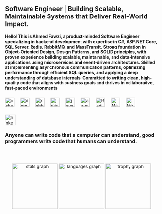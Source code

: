 <h2 align="left"> Software Engineer | Building Scalable, Maintainable Systems that Deliver Real-World Impact.</h2>

<h4 align="left"> Hello! This is Ahmed Fawzi, a product-minded Software Engineer specializing in backend development with expertise in C#, ASP.NET Core, SQL Server, Redis, RabbitMQ, and MassTransit. Strong foundation in Object-Oriented Design, Design Patterns, and SOLID principles, with proven experience building scalable, maintainable, and data-intensive applications using microservices and event-driven architectures. Skilled at implementing asynchronous communication patterns, optimizing performance through efficient SQL queries, and applying a deep understanding of database internals. Committed to writing clean, high-quality code that aligns with business goals and thrives in collaborative, fast-paced environments </h4>

###

<div align="left">
  <img src="https://cdn.jsdelivr.net/gh/devicons/devicon/icons/csharp/csharp-original.svg" height="30" alt="csharp logo"  />
  <img width="12" />
  
  <img src="https://cdn.jsdelivr.net/gh/devicons/devicon/icons/dotnetcore/dotnetcore-original.svg" height="30" alt="dotnetcore logo"  />
  <img width="12" />
  
  <img src="https://download.logo.wine/logo/RabbitMQ/RabbitMQ-Logo.wine.png" height="30" alt="rabbitMQ logo"  />
  <img width="12" />
  
  <img src="https://cdn.jsdelivr.net/gh/devicons/devicon/icons/microsoftsqlserver/microsoftsqlserver-plain.svg" height="30" alt="microsoftsqlserver logo"  />
  <img width="12" />
  
  <img src="https://cdn.jsdelivr.net/gh/devicons/devicon/icons/javascript/javascript-original.svg" height="30" alt="javascript logo"  />
  <img width="12" />
  
  <img src="https://cdn.jsdelivr.net/gh/devicons/devicon/icons/azure/azure-original.svg" height="30" alt="azure logo"  />
  <img width="12" />
  
  <img src="https://cdn4.iconfinder.com/data/icons/redis-2/1451/Untitled-2-512.png" height="30" alt="Redis logo" />
  <img width="12" />
  
  <img src="https://masstransit.io/mt-logo-color.png" height="30" alt="MassTransit logo" />
  <img width="12" />
  
  <img src="https://media.licdn.com/dms/image/v2/D4D12AQEXqMPuCz0UYA/article-cover_image-shrink_600_2000/article-cover_image-shrink_600_2000/0/1705872320895?e=2147483647&v=beta&t=H0gsnJBKUe5tfXKdcZXT3invJGKja2y_QRlRsB6Uz0g" height="30" alt="MediatR logo" />
  <img width="12" />
</div>
  
###

<div align="left">
  <a href="https://www.linkedin.com/in/ahmed-fawzi-elarabi/" target="_blank">
    <img src="https://img.shields.io/static/v1?message=LinkedIn&logo=linkedin&label=&color=0077B5&logoColor=white&labelColor=&style=for-the-badge" height="35" alt="linkedin logo"  />
  </a>
</div>


<h3 align="left">Anyone can write code that a computer can understand, good programmers write code that humans can understand.</h3>

###

<br clear="both">




###

<div align="center">
  <img src="https://github-readme-stats.vercel.app/api?username=AhmedFawzi98&hide_title=false&hide_rank=false&show_icons=true&include_all_commits=true&count_private=true&disable_animations=false&theme=dracula&locale=en&hide_border=false&order=1" height="150" alt="stats graph"  />
  <img src="https://github-readme-stats.vercel.app/api/top-langs?username=AhmedFawzi98&locale=en&hide_title=false&layout=compact&card_width=320&langs_count=5&theme=dracula&hide_border=false&order=2" height="150" alt="languages graph"  />
  <img src="https://github-profile-trophy.vercel.app?username=AhmedFawzi98&theme=dracula&column=-1&row=1&margin-w=8&margin-h=8&no-bg=false&no-frame=false&order=4" height="150" alt="trophy graph"  />
</div>

###
